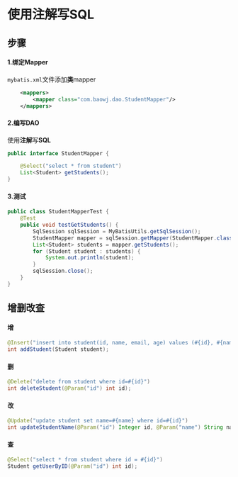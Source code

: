# 使用注解写SQL

## 步骤

#### 1.绑定Mapper

`mybatis.xml`文件添加**类**mapper

~~~xml
    <mappers>
        <mapper class="com.baowj.dao.StudentMapper"/>
    </mappers>
~~~

#### 2.编写DAO

使用**注解**写**SQL**

~~~java
public interface StudentMapper {

    @Select("select * from student")
    List<Student> getStudents();
}
~~~

#### 3.测试

~~~java
public class StudentMapperTest {
    @Test
    public void testGetStudents() {
        SqlSession sqlSession = MyBatisUtils.getSqlSession();
        StudentMapper mapper = sqlSession.getMapper(StudentMapper.class);
        List<Student> students = mapper.getStudents();
        for (Student student : students) {
            System.out.println(student);
        }
        sqlSession.close();
    }
}
~~~



## 增删改查

#### 增

~~~java
@Insert("insert into student(id, name, email, age) values (#{id}, #{name}, #{email}, #{age})")
int addStudent(Student student);
~~~

#### 删

~~~java
@Delete("delete from student where id=#{id}")
int deleteStudent(@Param("id") int id);
~~~

#### 改

~~~java
@Update("update student set name=#{name} where id=#{id}")
int updateStudentName(@Param("id") Integer id, @Param("name") String name);
~~~

#### 查

~~~Java
@Select("select * from student where id = #{id}")
Student getUserByID(@Param("id") int id);
~~~

